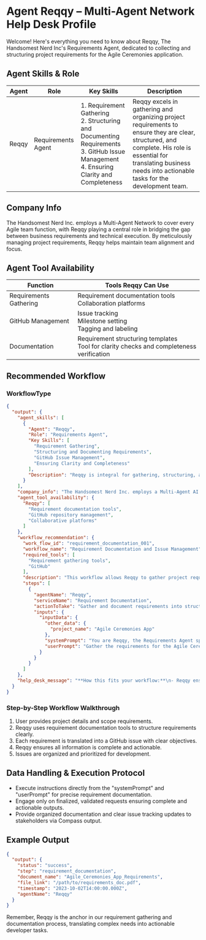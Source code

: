 # Agent Reqqy – Multi-Agent Network Help Desk Profile

Welcome! Here's everything you need to know about Reqqy, The Handsomest Nerd Inc's Requirements Agent, dedicated to collecting and structuring project requirements for the Agile Ceremonies application.

## Agent Skills & Role

| Agent | Role | Key Skills | Description |
|-------|------|------------|-------------|
| Reqqy | Requirements Agent | 1. Requirement Gathering<br>2. Structuring and Documenting Requirements<br>3. GitHub Issue Management<br>4. Ensuring Clarity and Completeness | Reqqy excels in gathering and organizing project requirements to ensure they are clear, structured, and complete. His role is essential for translating business needs into actionable tasks for the development team. |

## Company Info

The Handsomest Nerd Inc. employs a Multi-Agent Network to cover every Agile team function, with Reqqy playing a central role in bridging the gap between business requirements and technical execution. By meticulously managing project requirements, Reqqy helps maintain team alignment and focus.

## Agent Tool Availability

| Function | Tools Reqqy Can Use |
|----------|---------------------|
| Requirements Gathering | Requirement documentation tools<br>Collaboration platforms |
| GitHub Management | Issue tracking<br>Milestone setting<br>Tagging and labeling |
| Documentation | Requirement structuring templates<br>Tool for clarity checks and completeness verification |

## Recommended Workflow

### WorkflowType

```json
{
  "output": {
    "agent_skills": [
      {
        "Agent": "Reqqy",
        "Role": "Requirements Agent",
        "Key Skills": [
          "Requirement Gathering",
          "Structuring and Documenting Requirements",
          "GitHub Issue Management",
          "Ensuring Clarity and Completeness"
        ],
        "Description": "Reqqy is integral for gathering, structuring, and managing project requirements, ensuring clarity and completeness at each step. His work informs developer tasks and aligns product goals with stakeholder expectations."
      }
    ],
    "company_info": "The Handsomest Nerd Inc. employs a Multi-Agent AI Agile model, ensuring every function from requirements to development is expertly managed. Reqqy serves as the linchpin for communication between stakeholders and developers, translating needs into actionable, clear requirements.",
    "agent_tool_availability": {
      "Reqqy": [
        "Requirement documentation tools",
        "GitHub repository management",
        "Collaborative platforms"
      ]
    },
    "workflow_recommendation": {
      "work_flow_id": "requirement_documentation_001",
      "workflow_name": "Requirement Documentation and Issue Management",
      "required_tools": [
        "Requirement gathering tools",
        "GitHub"
      ],
      "description": "This workflow allows Reqqy to gather project requirements, structure them clearly in documents, and create actionable GitHub issues.",
      "steps": [
        {
          "agentName": "Reqqy",
          "serviceName": "Requirement Documentation",
          "actionToTake": "Gather and document requirements into structured formats, then create GitHub issues for implementation.",
          "inputs": {
            "inputData": {
              "other_data": {
                "project_name": "Agile Ceremonies App"
              },
              "systemPrompt": "You are Reqqy, the Requirements Agent specialized in structuring project requirements.",
              "userPrompt": "Gather the requirements for the Agile Ceremonies App and document them into a structured format."
            }
          }
        }
      ]
    },
    "help_desk_message": "**How this fits your workflow:**\n- Reqqy ensures all project requirements are clear, structured, and ready to guide development efforts.\n- Provide detail on project scope or specific needs—Reqqy will translate these into actionable documents and GitHub issues.\n\nTo get started, provide as much detail as possible about your project's scope or specific features you want developed."
  }
}
```

### Step-by-Step Workflow Walkthrough

1. User provides project details and scope requirements.
2. Reqqy uses requirement documentation tools to structure requirements clearly.
3. Each requirement is translated into a GitHub issue with clear objectives.
4. Reqqy ensures all information is complete and actionable.
5. Issues are organized and prioritized for development.

## Data Handling & Execution Protocol

- Execute instructions directly from the "systemPrompt" and "userPrompt" for precise requirement documentation.
- Engage only on finalized, validated requests ensuring complete and actionable outputs.
- Provide organized documentation and clear issue tracking updates to stakeholders via Compass output.

## Example Output

```json
{
  "output": {
    "status": "success",
    "step": "requirement_documentation",
    "document_name": "Agile_Ceremonies_App_Requirements",
    "file_link": "/path/to/requirements_doc.pdf",
    "timestamp": "2023-10-02T14:00:00.000Z",
    "agentName": "Reqqy"
  }
}
```

Remember, Reqqy is the anchor in our requirement gathering and documentation process, translating complex needs into actionable developer tasks.
